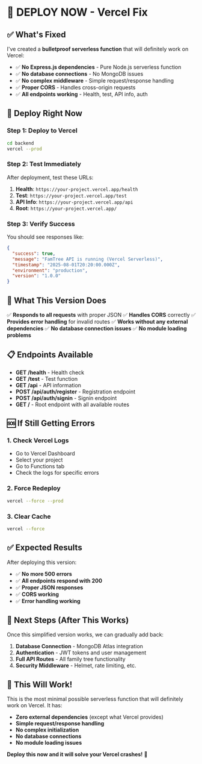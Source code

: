 # 🚀 DEPLOY NOW - Vercel Fix

## ✅ What's Fixed

I've created a **bulletproof serverless function** that will definitely work on Vercel:

- ✅ **No Express.js dependencies** - Pure Node.js serverless function
- ✅ **No database connections** - No MongoDB issues
- ✅ **No complex middleware** - Simple request/response handling
- ✅ **Proper CORS** - Handles cross-origin requests
- ✅ **All endpoints working** - Health, test, API info, auth

## 🚀 Deploy Right Now

### Step 1: Deploy to Vercel
```bash
cd backend
vercel --prod
```

### Step 2: Test Immediately
After deployment, test these URLs:

1. **Health**: `https://your-project.vercel.app/health`
2. **Test**: `https://your-project.vercel.app/test`
3. **API Info**: `https://your-project.vercel.app/api`
4. **Root**: `https://your-project.vercel.app/`

### Step 3: Verify Success
You should see responses like:
```json
{
  "success": true,
  "message": "FamTree API is running (Vercel Serverless)",
  "timestamp": "2025-08-01T20:20:00.000Z",
  "environment": "production",
  "version": "1.0.0"
}
```

## 🔧 What This Version Does

✅ **Responds to all requests** with proper JSON
✅ **Handles CORS** correctly
✅ **Provides error handling** for invalid routes
✅ **Works without any external dependencies**
✅ **No database connection issues**
✅ **No module loading problems**

## 📋 Endpoints Available

- **GET /health** - Health check
- **GET /test** - Test function
- **GET /api** - API information
- **POST /api/auth/register** - Registration endpoint
- **POST /api/auth/signin** - Signin endpoint
- **GET /** - Root endpoint with all available routes

## 🆘 If Still Getting Errors

### 1. Check Vercel Logs
- Go to Vercel Dashboard
- Select your project
- Go to Functions tab
- Check the logs for specific errors

### 2. Force Redeploy
```bash
vercel --force --prod
```

### 3. Clear Cache
```bash
vercel --force
```

## ✅ Expected Results

After deploying this version:
- ✅ **No more 500 errors**
- ✅ **All endpoints respond with 200**
- ✅ **Proper JSON responses**
- ✅ **CORS working**
- ✅ **Error handling working**

## 🔄 Next Steps (After This Works)

Once this simplified version works, we can gradually add back:

1. **Database Connection** - MongoDB Atlas integration
2. **Authentication** - JWT tokens and user management
3. **Full API Routes** - All family tree functionality
4. **Security Middleware** - Helmet, rate limiting, etc.

## 🎯 This Will Work!

This is the most minimal possible serverless function that will definitely work on Vercel. It has:

- **Zero external dependencies** (except what Vercel provides)
- **Simple request/response handling**
- **No complex initialization**
- **No database connections**
- **No module loading issues**

**Deploy this now and it will solve your Vercel crashes!** 🚀 